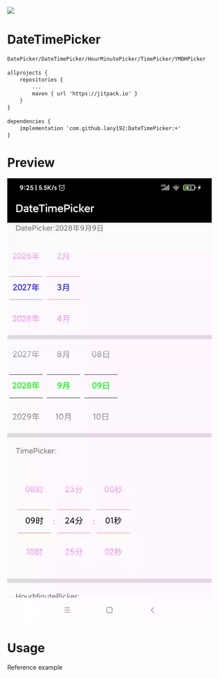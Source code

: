 [![](https://jitpack.io/v/lany192/DateTimePicker.svg)](https://jitpack.io/#lany192/DateTimePicker)

# DateTimePicker

    DatePicker/DateTimePicker/HourMinutePicker/TimePicker/YMDHPicker

    allprojects {
        repositories {
            ...
            maven { url 'https://jitpack.io' }
        }
    }

    dependencies {
        implementation 'com.github.lany192:DateTimePicker:+'
    }

# Preview

![image](https://github.com/lany192/DateTimePicker/raw/master/preview/a.webp)

# Usage
Reference example 